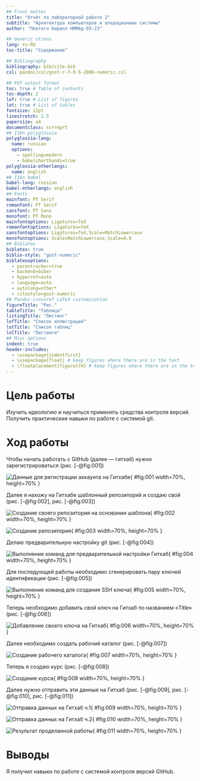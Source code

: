 ```yaml
---
## Front matter
title: "Отчёт по лабораторной работе 2"
subtitle: "Архитектура компьютеров и операционные системы"
author: "Плетяго Кирилл НММбд-03-23"

## Generic otions
lang: ru-RU
toc-title: "Содержание"

## Bibliography
bibliography: bib/cite.bib
csl: pandoc/csl/gost-r-7-0-5-2008-numeric.csl

## Pdf output format
toc: true # Table of contents
toc-depth: 2
lof: true # List of figures
lot: true # List of tables
fontsize: 12pt
linestretch: 1.5
papersize: a4
documentclass: scrreprt
## I18n polyglossia
polyglossia-lang:
  name: russian
  options:
	- spelling=modern
	- babelshorthands=true
polyglossia-otherlangs:
  name: english
## I18n babel
babel-lang: russian
babel-otherlangs: english
## Fonts
mainfont: PT Serif
romanfont: PT Serif
sansfont: PT Sans
monofont: PT Mono
mainfontoptions: Ligatures=TeX
romanfontoptions: Ligatures=TeX
sansfontoptions: Ligatures=TeX,Scale=MatchLowercase
monofontoptions: Scale=MatchLowercase,Scale=0.9
## Biblatex
biblatex: true
biblio-style: "gost-numeric"
biblatexoptions:
  - parentracker=true
  - backend=biber
  - hyperref=auto
  - language=auto
  - autolang=other*
  - citestyle=gost-numeric
## Pandoc-crossref LaTeX customization
figureTitle: "Рис."
tableTitle: "Таблица"
listingTitle: "Листинг"
lofTitle: "Список иллюстраций"
lotTitle: "Список таблиц"
lolTitle: "Листинги"
## Misc options
indent: true
header-includes:
  - \usepackage{indentfirst}
  - \usepackage{float} # keep figures where there are in the text
  - \floatplacement{figure}{H} # keep figures where there are in the text
---
```


# Цель работы

Изучить идеологию и научиться применять средства контроля версий. Получить практические навыки по работе с системой git.
  
# Ход работы

Чтобы начать работать с GitHub (далее — гитхаб) нужно зарегистрироваться (рис. [-@fig:001])

![Данные для регистрации аккаунта на Гитхабе](image/01.png){ #fig:001 width=70%, height=70% }

Далее я нахожу на Гитхабе шаблонный репозиторий и создаю свой (рис. [-@fig:002], рис. [-@fig:003])

![Создание своего репозитория на основании шаблона](image/02.png){ #fig:002 width=70%, height=70% }

![ Создание репозитория](image/03.png){ #fig:003 width=70%, height=70% }

Делаю предварительную настройку git (рис. [-@fig:004])

![Выполнение команд для предварительной настройки Гитхаб](image/04.png){ #fig:004 width=70%, height=70% }

Для последующей работы необходимо сгенерировать пару ключей идентификации (рис. [-@fig:005])

![Выполнение команд для создания SSH ключа](image/05.png){ #fig:005 width=70%, height=70% }

Теперь необходимо добавить свой ключ на Гитхаб по названием  «Title» (рис. [-@fig:006])

![Добавление своего ключа на Гитхаб](image/06.png){ #fig:006 width=70%, height=70% }

Далее необходимо создать рабочий каталог (рис. [-@fig:007])

![Создание рабочего каталога](image/07.png){ #fig:007 width=70%, height=70% }

Теперь я создаю курс (рис. [-@fig:008])

![Создание курса](image/08.png){ #fig:008 width=70%, height=70% }

Далее нужно отправить эти данные на Гитхаб (рис. [-@fig:009], рис. [-@fig:010], рис. [-@fig:011])

![Отправка данных на Гитхаб ч.1](image/09.png){ #fig:009 width=70%, height=70% }

![Отправка данных на Гитхаб ч.2](image/10.png){ #fig:010 width=70%, height=70% }

![Результат проделанной работы](image/11.png){ #fig:011 width=70%, height=70% }

# Выводы

Я получил навыки по работе с системой контроля версий GitHub.
